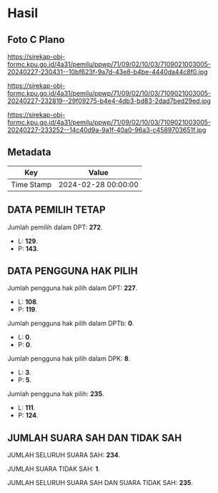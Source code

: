 # Hasil

## Foto C Plano

https://sirekap-obj-formc.kpu.go.id/4a31/pemilu/ppwp/71/09/02/10/03/7109021003005-20240227-230431--10bf623f-9a7d-43e8-b4be-4440da44c8f0.jpg

https://sirekap-obj-formc.kpu.go.id/4a31/pemilu/ppwp/71/09/02/10/03/7109021003005-20240227-232819--29f09275-b4e4-4db3-bd83-2dad7bed29ed.jpg

https://sirekap-obj-formc.kpu.go.id/4a31/pemilu/ppwp/71/09/02/10/03/7109021003005-20240227-233252--14c40d9a-9a1f-40a0-96a3-c4589703651f.jpg


## Metadata

| Key        | Value               |
| ---------- | ------------------- |
| Time Stamp | 2024-02-28 00:00:00 |


## DATA PEMILIH TETAP

Jumlah pemilih dalam DPT: **272**.
 * L: **129**.
 * P: **143**.

## DATA PENGGUNA HAK PILIH

Jumlah pengguna hak pilih dalam DPT: **227**.
 * L: **108**.
 * P: **119**.

Jumlah pengguna hak pilih dalam DPTb: **0**.
 * L: **0**.
 * P: **0**.

Jumlah pengguna hak pilih dalam DPK: **8**.
 * L: **3**.
 * P: **5**.

Jumlah pengguna hak pilih: **235**.
 * L: **111**.
 * P: **124**.

## JUMLAH SUARA SAH DAN TIDAK SAH

JUMLAH SELURUH SUARA SAH: **234**.

JUMLAH SUARA TIDAK SAH: **1**.

JUMLAH SELURUH SUARA SAH DAN SUARA TIDAK SAH: **235**.


